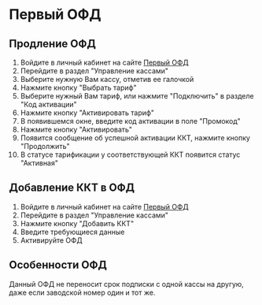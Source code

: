 # Первый ОФД

## Продление ОФД
1. Войдите в личный кабинет на сайте [Первый ОФД](https://www.1-ofd.ru/)
2. Перейдите в раздел "Управление кассами"
3. Выберите нужную Вам кассу, отметив ее галочкой
4. Нажмите кнопку "Выбрать тариф"
5. Выберите нужный Вам тариф, или нажмите "Подключить" в разделе "Код активации"
6. Нажмите кнопку "Активировать тариф"
7. В появившемся окне, введите код активации в поле "Промокод"
8. Нажмите кнопку "Активировать"
9. Появится сообщение об успешной активации ККТ, нажмите кнопку "Продолжить"
10. В статусе тарификации у соответствующей ККТ появится статус "Активная"

## Добавление ККТ в ОФД
1. Войдите в личный кабинет на сайте [Первый ОФД](https://www.1-ofd.ru/)
2. Перейдите в раздел "Управление кассами"
3. Нажмите кнопку "Добавить ККТ"
4. Введите требующиеся данные
5. Активируйте ОФД

## Особенности ОФД
Данный ОФД не переносит срок подписки с одной кассы на другую, даже если заводской номер один и тот же.